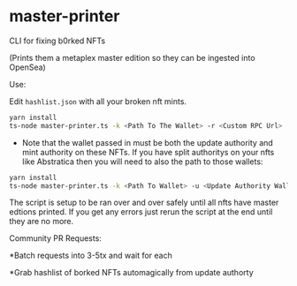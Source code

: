 # master-printer

CLI for fixing b0rked NFTs

(Prints them a metaplex master edition so they can be ingested into OpenSea)

Use:

Edit `hashlist.json` with all your broken nft mints.

```bash
yarn install
ts-node master-printer.ts -k <Path To The Wallet> -r <Custom RPC Url>
```

- Note that the wallet passed in must be both the update authority and mint authority on these NFTs.
  If you have split authoritys on your nfts like Abstratica then you will need to also the path to those wallets:

```bash
yarn install
ts-node master-printer.ts -k <Path To Wallet> -u <Update Authority Wallet> -m <Mint Authority Wallet>  -r <Custom RPC Url>
```

The script is setup to be ran over and over safely until all nfts have master edtions printed.
If you get any errors just rerun the script at the end until they are no more.

Community PR Requests:

\*Batch requests into 3-5tx and wait for each

\*Grab hashlist of borked NFTs automagically from update authorty
